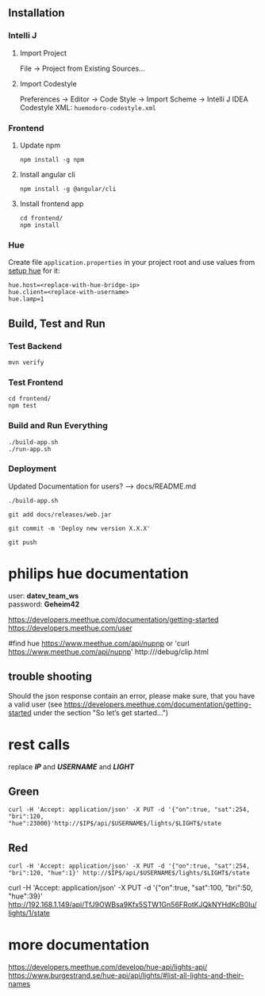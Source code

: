 ## Installation

### Intelli J

1. Import Project

   File -> Project from Existing Sources...

2. Import Codestyle

    Preferences -> Editor -> Code Style -> Import Scheme -> Intelli J IDEA Codestyle XML: `huemodoro-codestyle.xml`


### Frontend

1. Update npm

    ```
    npm install -g npm
    ```

2. Install angular cli

    ```
    npm install -g @angular/cli
    ```

3. Install frontend app

    ```
    cd frontend/
    npm install
    ```

### Hue


Create file `application.properties` in your project root and use values from [setup hue](http://htmlpreview.github.io/?https://github.com/mklose/hue4junit/blob/master/setup_hue.html)  for it:

```
hue.host=<replace-with-hue-bridge-ip>
hue.client=<replace-with-username>
hue.lamp=1
```

## Build, Test and Run

### Test Backend

```
mvn verify
```

### Test Frontend

```
cd frontend/
npm test
```

### Build and Run Everything

```
./build-app.sh
./run-app.sh
```

### Deployment

Updated Documentation for users? --> docs/README.md

```
./build-app.sh

git add docs/releases/web.jar

git commit -m 'Deploy new version X.X.X'

git push
```


# philips hue documentation

user: __datev_team_ws__  
password: __Geheim42__

https://developers.meethue.com/documentation/getting-started
https://developers.meethue.com/user

#find hue
https://www.meethue.com/api/nupnp
or 'curl https://www.meethue.com/api/nupnp'
http://<bridge ip address>/debug/clip.html

## trouble shooting
Should the json response contain an error, please make sure, that you have a valid user (see https://developers.meethue.com/documentation/getting-started under the section "So let’s get started…")

# rest calls

replace __$IP$__ and __$USERNAME$__ and __$LIGHT$__

## Green
```curl -H 'Accept: application/json' -X PUT -d '{"on":true, "sat":254, "bri":120, "hue":23000}'http://$IP$/api/$USERNAME$/lights/$LIGHT$/state```

## Red
```curl -H 'Accept: application/json' -X PUT -d '{"on":true, "sat":254, "bri":120, "hue":1}' http://$IP$/api/$USERNAME$/lights/$LIGHT$/state```


curl -H 'Accept: application/json' -X PUT -d '{"on":true, "sat":100, "bri":50, "hue":39}' http://192.168.1.149/api/TfJ9OWBsa9Kfx5STW1Gn56FRotKJQkNYHdKcB0Iu/lights/1/state

# more documentation

https://developers.meethue.com/develop/hue-api/lights-api/
https://www.burgestrand.se/hue-api/api/lights/#list-all-lights-and-their-names
